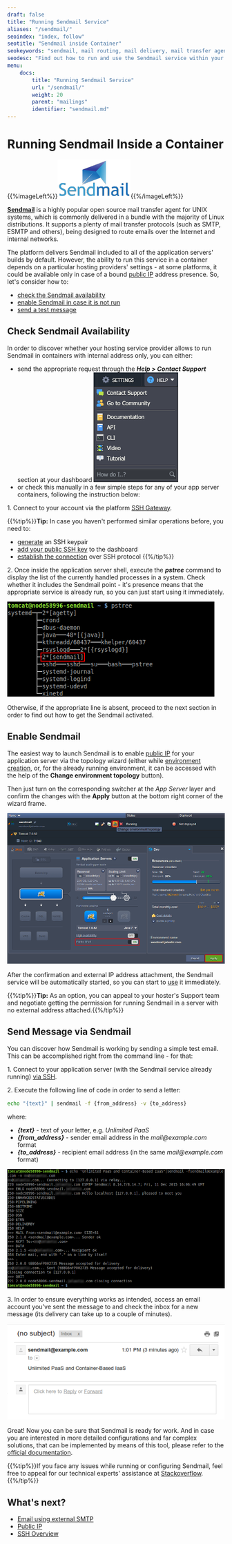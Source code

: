 ```yaml
---
draft: false
title: "Running Sendmail Service"
aliases: "/sendmail/"
seoindex: "index, follow"
seotitle: "Sendmail inside Container"
seokeywords: "sendmail, mail routing, mail delivery, mail transfer agent, mail daemon, send email, route mail, run sendmail, use sendmail"
seodesc: "Find out how to run and use the Sendmail service within your platform application server container. Send emails across the Internet and route them over the required networks with ease."
menu:
    docs:
        title: "Running Sendmail Service"
        url: "/sendmail/"
        weight: 20
        parent: "mailings"
        identifier: "sendmail.md"
---
```


# Running Sendmail Inside a Container

{{%imageLeft%}}![Sendmail logo](1.png){{%/imageLeft%}}

**[Sendmail](http://www.sendmail.com/)** is a highly popular open source mail transfer agent for UNIX systems, which is commonly delivered in a bundle with the majority of Linux distributions. It supports a plenty of mail transfer protocols (such as SMTP, ESMTP and others), being designed to route emails over the Internet and internal networks.

The platform delivers Sendmail included to all of the application servers' builds by default. However, the ability to run this service in a container depends on a particular hosting providers' settings - at some platforms, it could be available only in case of a bound [public IP](/public-ip/) address presence. So, let's consider how to:

* [check the Sendmail availability](#check-sendmail-availability)
* [enable Sendmail in case it is not run](#enable-sendmail)
* [send a test message](#send-message-via-sendmail)


## Check Sendmail Availability

In order to discover whether your hosting service provider allows to run Sendmail in containers with internal address only, you can either:

* send the appropriate request through the ***Help > Contact Support*** section at your dashboard
![contact support](2-contact-support.png)
* or check this manually in a few simple steps for any of your app server containers, following the instruction below:

1\. Connect to your account via the platform [SSH Gateway](/ssh-gate/).

{{%tip%}}**Tip:** In case you haven't performed similar operations before, you need to:

- [generate](/ssh-generate-key/) an SSH keypair
- [add your public SSH key](/ssh-add-key/) to the dashboard
- [establish the connection](/ssh-access/) over SSH protocol
{{%/tip%}}

2\. Once inside the application server shell, execute the ***pstree*** command to display the list of the currently handled processes in a system. Check whether it includes the Sendmail point - it's presence means that the appropriate service is already run, so you can just start using it immediately.

![Sendmail process](3.png)

Otherwise, if the appropriate line is absent, proceed to the next section in order to find out how to get the Sendmail activated.


## Enable Sendmail

The easiest way to launch Sendmail is to enable [public IP](/public-ip/) for your application server via the topology wizard (either while [environment creation](/setting-up-environment/), or, for the already running environment, it can be accessed with the help of the **Change environment topology** button).

Then just turn on the corresponding switcher at the *App Server* layer and confirm the changes with the **Apply** button at the bottom right corner of the wizard frame.

![enable public IP](4.png)

After the confirmation and external IP address attachment, the Sendmail service will be automatically started, so you can start to [use](#send-message-via-sendmail) it immediately.

{{%tip%}}**Tip:** As an option, you can appeal to your hoster's Support team and negotiate getting the permission for running Sendmail in a server with no external address attached.{{%/tip%}}


## Send Message via Sendmail

You can discover how Sendmail is working by sending a simple test email. This can be accomplished right from the command line - for that:

1\. Connect to your application server (with the Sendmail service already running) [via SSH](/ssh-gate/).

2\. Execute the following line of code in order to send a letter:

```bash
echo "{text}" | sendmail -f {from_address} -v {to_address}
```

where:

* ***{text}*** - text of your letter, e.g. *Unlimited PaaS*
* ***{from_address}*** - sender email address in the *mail\@example.com* format
* ***{to_address}*** - recipient email address (in the same *mail\@example.com* format)

![send email with Sendmail](5-send-email-with-sendmail.png)

3\. In order to ensure everything works as intended, access an email account you've sent the message to and check the inbox for a new message (its delivery can take up to a couple of minutes).

![check inbox](6-check-inbox.png)

Great! Now you can be sure that Sendmail is ready for work. And in case you are interested in more detailed configurations and far complex solutions, that can be implemented by means of this tool, please refer to the [official documentation](https://www.sendmail.com/pdfs/open_source/installation_and_op_guide.pdf).

{{%tip%}}If you face any issues while running or configuring Sendmail, feel free to appeal for our technical experts' assistance at [Stackoverflow](https://stackoverflow.com/questions/tagged/jelastic).{{%/tip%}}


## What's next?

* [Email using external SMTP](/email-via-external-smtp/)
* [Public IP](/public-ip/)
* [SSH Overview](/ssh-gate/)
